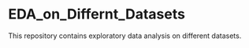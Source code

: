 # EDA_on_Differnt_Datasets
This repository contains exploratory data analysis on different datasets.
